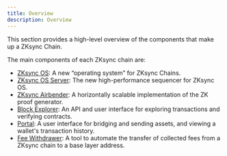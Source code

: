 ```yaml
---
title: Overview
description: Overview
---
```


This section provides a high-level overview of the components that make up a ZKsync Chain.

The main components of each ZKsync chain are:

- [ZKsync OS](/zk-stack/components/zksync-os): A new “operating system” for ZKsync Chains.
- [ZKsync OS Server](/zk-stack/components/zksync-os): The new high-performance sequencer for ZKsync OS.
- [ZKsync Airbender](/zk-stack/components/zksync-airbender): A horizontally scalable implementation of the ZK proof generator.
- [Block Explorer](/zk-stack/components/block-explorer): An API and user interface for exploring transactions and verifying contracts.
- [Portal](/zk-stack/components/portal): A user interface for bridging and sending assets, and viewing a wallet's transaction history.
- [Fee Withdrawer](/zk-stack/components/fee-withdrawer): A tool to automate the transfer of collected fees from a ZKsync chain to a base layer address.
